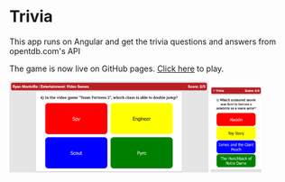 # Trivia
This app runs on Angular and get the trivia questions and answers from opentdb.com's API

The game is now live on GitHub pages. <a href="https://ryanmontville.github.io/trivia/">Click here</a> to play.

<div>
  <img src="https://github.com/RyanMontville/trivia/blob/main/screenshots/trivia-game-screen.png" alt="game screen" title="game screen" style="width: 70%; display: inline-block;"></img>
  <img src="https://github.com/RyanMontville/trivia/blob/main/screenshots/trivia-mobile.png" alt="the game on mobile" title="the game on mobile" style="width: 18%; display: inline-block;"></img>
</div>
